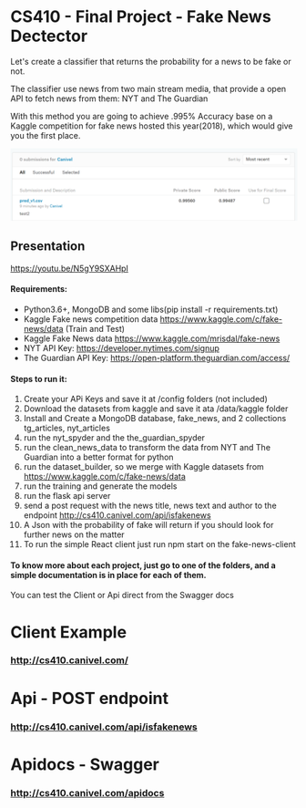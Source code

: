 # CS410 - Final Project - Fake News Dectector

Let's create a classifier that returns the probability for a news to be fake or not.

The classifier use news from  two main stream media, that provide a open API to fetch news from them: NYT and The Guardian

With this method you are going to achieve .995% Accuracy base on a Kaggle competition for fake news hosted this year(2018), which would give you the first place.

![Kaggle First Place Fake News](https://github.com/canivel/cs410_fake_news_detector/blob/master/imgs_readme/sub-kaggle.png)


## Presentation
https://youtu.be/N5gY9SXAHpI

#### Requirements:
* Python3.6+, MongoDB and some libs(pip install -r requirements.txt)
* Kaggle Fake news competition data https://www.kaggle.com/c/fake-news/data (Train and Test)
* Kaggle Fake News data https://www.kaggle.com/mrisdal/fake-news 
* NYT API Key: https://developer.nytimes.com/signup
* The Guardian API Key: https://open-platform.theguardian.com/access/

#### Steps to run it:

1. Create your APi Keys and save it at /config folders (not included)
2. Download the datasets from kaggle and save it ata /data/kaggle folder
3. Install and Create a MongoDB database, fake_news, and 2 collections tg_articles, nyt_articles
4. run the nyt_spyder and the the_guardian_spyder
5. run the clean_news_data to transform the data from NYT and The Guardian into a better format for python
6. run the dataset_builder, so we merge with Kaggle datasets from https://www.kaggle.com/c/fake-news/data
7. run the training and generate the models
8. run the flask api server
9. send a post request with the news title, news text and author to the endpoint http://cs410.canivel.com/api/isfakenews
10. A Json with the probability of fake will return if you should look for further news on the matter
11. To run the simple React client just run npm start on the fake-news-client

#### To know more about each project, just go to one of the folders, and a simple documentation is in place for each of them.

You can test the Client or Api direct from the Swagger docs

# Client Example
### http://cs410.canivel.com/
# Api - POST endpoint
### http://cs410.canivel.com/api/isfakenews
# Apidocs - Swagger
### http://cs410.canivel.com/apidocs

